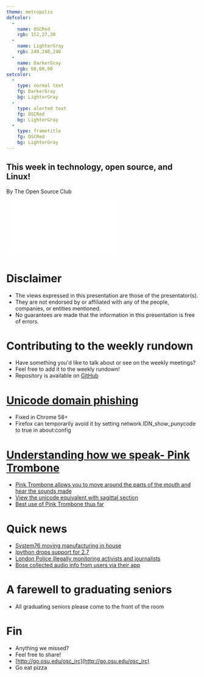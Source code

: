 ```yaml
---
theme: metropolis
defcolor:
  -
    name: OSCRed
    rgb: 152,27,30
  -
    name: LighterGray
    rgb: 240,240,240
  -
    name: DarkerGray
    rgb: 60,60,60
setcolor:
  -
    type: normal text
    fg: DarkerGray
    bg: LighterGray
  -
    type: alerted text
    fg: OSCRed
    bg: LighterGray
  -
    type: frametitle
    fg: OSCRed
    bg: LighterGray
---
```


## This week in technology, open source, and Linux!

By The Open Source Club

![OSC Logo](../../common/osc-logo.pdf "Open Source Club at Ohio State Logo")

# Disclaimer
* The views expressed in this presentation are those of the presentator(s).
* They are not endorsed by or affiliated with any of the people, companies, or entities mentioned.
* No guarantees are made that the information in this presentation is free of errors.

# Contributing to the weekly rundown
* Have something you'd like to talk about or see on the weekly meetings?
* Feel free to add it to the weekly rundown!
* Repository is available on [GitHub](https://github.com/OSUOSC/osc-weekly-rundown)

# [Unicode domain phishing](https://hackaday.com/2017/04/19/you-think-you-cant-be-phished/)
* Fixed in Chrome 58+
* Firefox can temporarily avoid it by setting network.IDN_show_punycode to true in about:config

# [Understanding how we speak- Pink Trombone](http://allthingslinguistic.com/post/158603785146/pink-trombone-is-a-clickable-simulator-of-the)
* [Pink Trombone allows you to move around the parts of the mouth and hear the sounds made](https://dood.al/pinktrombone/)
* [View the unicode equivalent with sagittal section](http://smu-facweb.smu.ca/~s0949176/sammy/)
* [Best use of Pink Trombone thus far](https://www.youtube.com/watch?v=7LGnozlwU1o)

# Quick news
* [System76 moving manufacturing in house](http://blog.system76.com/post/159767214983/entering-phase-three)
* [Ipython drops support for 2.7](https://ipython.readthedocs.io/en/stable/whatsnew/version6.html)
* [London Police illegally monitoring activists and journalists](https://www.wsws.org/en/articles/2017/04/15/hack-a15.html)
* [Bose collected audio info from users via their app](http://fortune.com/2017/04/19/bose-headphones-privacy/)

# A farewell to graduating seniors
* All graduating seniors please come to the front of the room

# Fin

* Anything we missed?
* Feel free to share!
* [http://go.osu.edu/osc_irc](http://go.osu.edu/osc_irc)
* Go eat pizza
